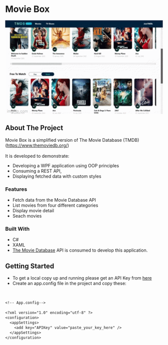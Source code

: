 # Movie Box

<img src="/readmeSmall.gif"  height="300"/>


## About The Project

Movie Box is a simplified version of The Movie Database (TMDB) (https://www.themoviedb.org/)
</br></br>
It is developed to demonstrate:
 * Developing a WPF application using OOP principles
 * Consuming a REST API,
 * Displaying fetched data with custom styles


### Features
* Fetch data from the Movie Database API
* List movies from four different categories
* Display movie detail
* Seach movies


### Built With
* C#
* XAML
* <a href="https://developers.themoviedb.org/3/getting-started/introduction"> The Movie Database</a> API is consumed to develop this application.

## Getting Started

* To get a local copy up and running please get an API Key from <a href="https://developers.themoviedb.org/3/getting-started/introduction">here</a>
* Create an app.config file in the project and copy these:
</br>

```
<!-- App.config-->

<?xml version="1.0" encoding="utf-8" ?>
<configuration>
  <appSettings>
    <add key="APIKey" value="paste_your_key_here" />
  </appSettings>
</configuration> 
```
